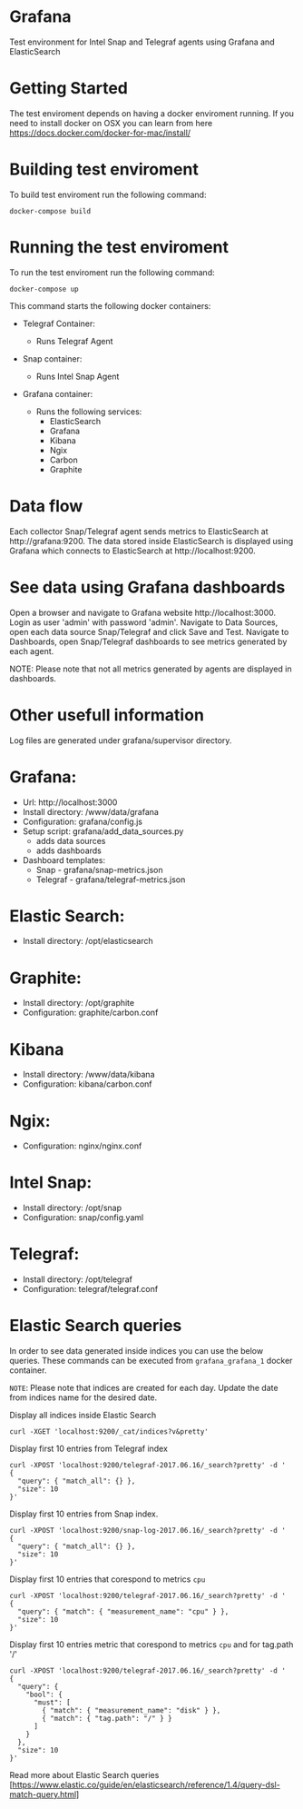 # Grafana

Test environment for Intel Snap and Telegraf agents using Grafana and ElasticSearch

# Getting Started

The test enviroment depends on having a docker enviroment running. If you need to install docker on OSX you can learn from here https://docs.docker.com/docker-for-mac/install/

# Building test enviroment

To build test enviroment run the following command:

```
docker-compose build
```

# Running the test enviroment

To run the test enviroment run the following command:

```
docker-compose up
```

This command starts the following docker containers:
* Telegraf Container:
    * Runs Telegraf Agent

* Snap container:
    * Runs Intel Snap Agent

* Grafana container:
    * Runs the following services:
        * ElasticSearch
        * Grafana
        * Kibana
        * Ngix
        * Carbon
        * Graphite

# Data flow

Each collector Snap/Telegraf agent sends metrics to ElasticSearch at http://grafana:9200. The data stored inside ElasticSearch is displayed using Grafana which connects to ElasticSearch at http://localhost:9200. 

# See data using Grafana dashboards

Open a browser and navigate to Grafana website http://localhost:3000. Login as user 'admin' with password 'admin'.
Navigate to Data Sources, open each data source Snap/Telegraf and click Save and Test.
Navigate to Dashboards, open Snap/Telegraf dashboards to see metrics generated by each agent. 

NOTE: Please note that not all metrics generated by agents are displayed in dashboards.

# Other usefull information

Log files are generated under grafana/supervisor directory.

# Grafana: 
  * Url:  http://localhost:3000
  * Install directory: /www/data/grafana
  * Configuration: grafana/config.js
  * Setup script: grafana/add_data_sources.py
    * adds data sources
    * adds dashboards
  * Dashboard templates:
     * Snap - grafana/snap-metrics.json
     * Telegraf - grafana/telegraf-metrics.json

# Elastic Search:
  * Install directory: /opt/elasticsearch

# Graphite:
  * Install directory: /opt/graphite
  * Configuration: graphite/carbon.conf

# Kibana
  * Install directory: /www/data/kibana
  * Configuration: kibana/carbon.conf

# Ngix:
  * Configuration: nginx/nginx.conf

# Intel Snap:
  * Install directory: /opt/snap
  * Configuration: snap/config.yaml

# Telegraf:
  * Install directory: /opt/telegraf
  * Configuration: telegraf/telegraf.conf

# Elastic Search queries

In order to see data generated inside indices you can use the below queries. 
These commands can be executed from `grafana_grafana_1` docker container.

`NOTE`: Please note that indices are created for each day. Update the date 
from indices name for the desired date.

Display all indices inside Elastic Search

```
curl -XGET 'localhost:9200/_cat/indices?v&pretty'
```

Display first 10 entries from Telegraf index
```
curl -XPOST 'localhost:9200/telegraf-2017.06.16/_search?pretty' -d '
{
  "query": { "match_all": {} },
  "size": 10
}'
```

Display first 10 entries from Snap index. 
```
curl -XPOST 'localhost:9200/snap-log-2017.06.16/_search?pretty' -d '
{
  "query": { "match_all": {} },
  "size": 10
}'
```

Display first 10 entries that corespond to metrics `cpu`
```
curl -XPOST 'localhost:9200/telegraf-2017.06.16/_search?pretty' -d '
{
  "query": { "match": { "measurement_name": "cpu" } },
  "size": 10
}'
```

Display first 10 entries metric that corespond to metrics `cpu` and for tag.path '/'
```
curl -XPOST 'localhost:9200/telegraf-2017.06.16/_search?pretty' -d '
{
  "query": {
    "bool": {
      "must": [
        { "match": { "measurement_name": "disk" } },
        { "match": { "tag.path": "/" } }
      ]
    }
  },
  "size": 10
}'
```

Read more about Elastic Search queries [https://www.elastic.co/guide/en/elasticsearch/reference/1.4/query-dsl-match-query.html]




